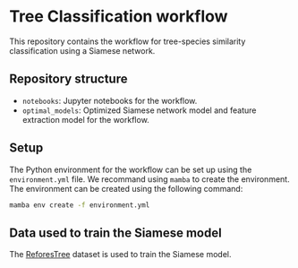# Tree Classification workflow

This repository contains the workflow for tree-species similarity classification using a Siamese network.

## Repository structure

- `notebooks`: Jupyter notebooks for the workflow.
- `optimal_models`: Optimized Siamese network model and feature extraction model for the workflow.

## Setup

The Python environment for the workflow can be set up using the `environment.yml` file. We recommand using `mamba` to create the environment. The environment can be created using the following command:

```bash
mamba env create -f environment.yml
```

## Data used to train the Siamese model

The [ReforesTree](https://github.com/gyrrei/ReforesTree) dataset is used to train the Siamese model.
